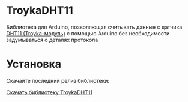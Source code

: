 TroykaDHT11
===========

Библиотека для Arduino, позволяющая считывать данные с датчика [DHT11 (Troyka-модуль)](http://amperka.ru/product/troyka-dht11) с помощью Arduino без необходимости задумываться о деталях протокола.

Установка
=========

Скачайте последний релиз библиотеки:

<a class="btn btn-sm btn-primary" href="https://github.com/bapho-bush/TroykaDHT11/archive/1.0.zip">Скачать библиотеку TroykaDHT11 </a>
